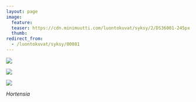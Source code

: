 ```yaml
---
layout: page
image:
  feature:
  teaser: https://cdn.minimuutti.com/luontokuvat/syksy/2/DS36001-245px.jpg
  thumb:
redirect_from:
  - /luontokuvat/syksy/00081
---
```


![](https://cdn.minimuutti.com/luontokuvat/syksy/2/DS36047-800px.jpg)

![](https://cdn.minimuutti.com/luontokuvat/syksy/2/DS36002-800px.jpg)

![](https://cdn.minimuutti.com/luontokuvat/syksy/2/DS36001-800px.jpg)

*Hortensia*
